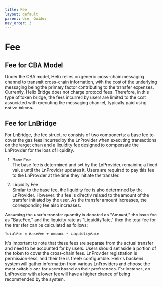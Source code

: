 ```yaml
---
title: Fee
layout: default
parent: User Guides
nav_order: 3
---
```


# Fee

## Fee for CBA Model

Under the CBA model, Helix relies on generic cross-chain messaging channel to transmit cross-chain information, with the cost of the underlying messaging being the primary factor contributing to the transfer expenses. Currently, Helix Bridge does not charge protocol fees. Therefore, in this type of token bridge, the fees incurred by users are limited to the cost associated with executing the messaging channel, typically paid using native tokens.

## Fee for LnBridge

For LnBridge, the fee structure consists of two components: a base fee to cover the gas fees incurred by the LnProvider when executing transactions on the target chain and a liquidity fee designed to compensate the LnProvider for the loss of liquidity.

1. Base Fee  
   The base fee is determined and set by the LnProvider, remaining a fixed value until the LnProvider updates it. Users are required to pay this fee to the LnProvider at the time they initiate the transfer.

2. Liquidity Fee  
   Similar to the base fee, the liquidity fee is also determined by the LnProvider. However, this fee is directly related to the amount of the transfer initiated by the user. As the transfer amount increases, the corresponding fee also increases.

Assuming the user's transfer quantity is denoted as "Amount," the base fee as "BaseFee," and the liquidity rate as "LiquidityRate," then the total fee for the transfer can be calculated as follows:

```
TotalFee = BaseFee + Amount * LiquidityRate
```

It's important to note that these fees are separate from the actual transfer and need to be accounted for by users. Users should set aside a portion of the token to cover the cross-chain fees. LnProvider registration is permission-less, and their fee is freely configurable. Helix's backend system will gather information from various LnProviders and choose the most suitable one for users based on their preferences. For instance, an LnProvider with a lower fee will have a higher chance of being recommended by the system.
